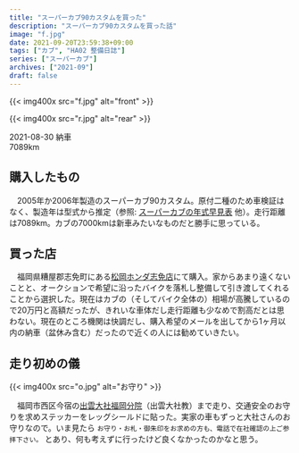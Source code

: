 ```yaml
---
title: "スーパーカブ90カスタムを買った"
description: "スーパーカブ90カスタムを買った話"
image: "f.jpg"
date: 2021-09-20T23:59:38+09:00
tags: ["カブ", "HA02 整備日誌"]
series: ["スーパーカブ"]
archives: ["2021-09"]
draft: false
---
```


{{< img400x src="f.jpg" alt="front" >}}
  
{{< img400x src="r.jpg" alt="rear" >}}
  
2021-08-30 納車  
7089km  

  
## 購入したもの 
  
　2005年か2006年製造のスーパーカブ90カスタム。原付二種のため車検証はなく、製造年は型式から推定（参照: [スーパーカブの年式早見表](https://sherpers.org/cub/year/) 他）。走行距離は7089km。カブの7000kmは新車みたいなものだと勝手に思っている。  
  
## 買った店  
  
　福岡県糟屋郡志免町にある[松岡ホンダ志免店](https://www.matsuoka-h.com/)にて購入。家からあまり遠くないことと、オークションで希望に沿ったバイクを落札し整備して引き渡してくれることから選択した。現在はカブの（そしてバイク全体の）相場が高騰しているので20万円と高額だったが、きれいな車体だし走行距離も少なめで割高だとは思わない。現在のところ機関は快調だし、購入希望のメールを出してから1ヶ月以内の納車（盆休み含む）だったので近くの人には勧めていきたい。  
  
## 走り初めの儀
  
{{< img400x src="o.jpg" alt="お守り" >}}  

　福岡市西区今宿の[出雲大社福岡分院](http://izumofukuoka.g1.xrea.com/)（出雲大社教）まで走り、交通安全のお守りを求めステッカーをレッグシールドに貼った。実家の車もずっと大社さんのお守りなので。いま見たら `お守り・お札・御朱印をお求めの方も、電話で在社確認の上ご参拝下さい。` とあり、何も考えずに行ったけど良くなかったのかなと思う。
